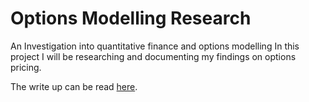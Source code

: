 # Options Modelling Research
An Investigation into quantitative finance and options modelling
In this project I will be researching and documenting my findings on options pricing.

The write up can be read [here](https://github.com/Soham-Deshpande/Black-Scholes/blob/main/BlackScholes.pdf).
 

